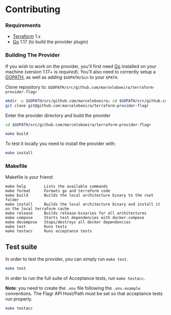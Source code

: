 # Contributing

### Requirements

-	[Terraform](https://www.terraform.io/downloads.html) 1.x
-	[Go](https://golang.org/doc/install) 1.17 (to build the provider plugin)

### Building The Provider

If you wish to work on the provider, you'll first need [Go](http://www.golang.org) installed on your machine (version 1.17+ is *required*). You'll also need to correctly setup a [GOPATH](http://golang.org/doc/code.html#GOPATH), as well as adding `$GOPATH/bin` to your `$PATH`.

Clone repository to: `$GOPATH/src/github.com/marceloboeira/terraform-provider-flagr`

```sh
mkdir -p $GOPATH/src/github.com/marceloboeira; cd $GOPATH/src/github.com/marceloboeira
git clone git@github.com:marceloboeira/terraform-provider-flagr
```

Enter the provider directory and build the provider

```sh
cd $GOPATH/src/github.com/marceloboeira/terraform-provider-flagr

make build
```

To test it locally you need to install the provider with:

```sh
make install
```

### Makefile

Makefile is your friend:

```
make help        Lists the available commands
make format      Formats go and terraform code
make build       Builds the local architecture binary to the root folder
make install     Builds the local architecture binary and install it on the local terraform cache
make release     Builds release-binaries for all architectures
make compose     Starts test dependencies with docker-compose
make decompose   Stops/destroys all docker dependencies
make test        Runs tests
make testacc     Runs acceptance tests
```

## Test suite

In order to test the provider, you can simply run `make test`.

```sh
make test
```

In order to run the full suite of Acceptance tests, run `make testacc`.

**Note**: you need to create the `.env` file following the `.env.example` conventions. The Flagr API Host/Path must be set so that acceptance tests run properly.

```sh
make testacc
```
